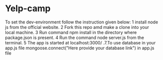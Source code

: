 # Yelp-camp
To set the dev-environment follow the instruction given below: 1 install node js from the official website. 2 Fork this repo amd make a clone into your local machine. 3 Run command npm install in the directory where package.json is present. 4 Run the command node server.js from the terminal. 5 The app is started at localhost:3000/ .7.To use database in your app.js file mongoose.connect("Here provide your database link") in app.js file
